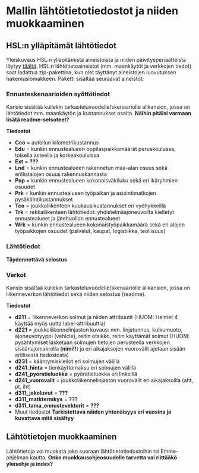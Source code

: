 # Mallin lähtötietotiedostot ja niiden muokkaaminen

## HSL:n ylläpitämät lähtötiedot

Yleiskuvaus HSL:n ylläpitämistä aineistoista ja niiden päivitysperiaatteista löytyy [täältä](HSL_lahtotiedot.md). HSL:n lähtötietoaineistot (mm. maankäytöt ja verkkojen tiedot) saat ladattua zip-pakettina, kun olet täyttänyt aineistojen luovutuksen hakemuslomakkeen. Paketti sisältää seuraavat aineistot:

### Ennusteskenaarioiden syöttötiedot

Kansio sisältää kullekin tarkasteluvuodelle/skenaariolle alikansion, jossa on lähtötiedot mm. maankäytön ja kustannukset osalta. **Näihin pitäisi varmaan lisätä readme-selsoteet?**

**Tiedostot**

* **Cco** = autoilun kilometrikustannus
* **Edu** = kunkin ennustealueen oppilaspaikkamäärät peruskoulussa, toisella asteella ja korkeakouluissa
* **Ext** = **???**
* **Lnd** = kunkin ennustealueen rakennetun maa-alan osuus sekä erillistalojen osuus rakennuskannasta
* **Pop** = kunkin ennustealueen kokonaisväkiluku sekä eri ikäryhmien osuudet
* **Prk** = kunkin ennustealueen työpaikan ja asiointimatkojen pysäköintikustannukset
* **Tco** = joukkoliikenteen kuukausikustannukset eri vyöhykkeillä
* **Trk** = rekkaliikenteen lähtötiedot: yhdistelmäajoneuvoilta kielletyt ennustealueet ja jätehuollon ennustealueet
* **Wrk** = kunkin ennustealueen kokonaistyöpaikkamäärä sekä eri alojen työpaikkojen osuudet (palvelut, kaupat, logistiikka, teollisuus)

### Lähtötiedot

**Täydennettävä selostus**

### Verkot

Kansio sisältää kullekin tarkasteluvuodelle/skenaariolle alikansion, jossa on liikenneverkon lähtötiedot sekä niiden selostus (readme).

**Tiedostot**

* **d211** = liikenneverkon solmut ja niiden attribuutit (HUOM: Helmet 4 käyttää myös uutta label-attribuuttia)
* **d221** = joukkoliikennelinjaston kuvaus: mm. linjatunnus, kulkumuoto, ajoneuvotyyppi (vehicle), reitin otsikko, reitin käyttämät solmut (HUOM: pysähtymiset lasketaan solmujen tietojen perusteella verkkojen sisäänajomakrolla (**nimi!!**) ja eri aikajaksojen vuorovälit ajetaan sisään erillisestä tiedostosta)
* **d231** = kääntymiskiellot eri solmujen välillä
* **d241_hinta** = tienkäyttömaksu eri solmujen välillä
* **d241_pyoratieluokka** = pyörätieluokka eri linkeillä
* **d241_vuorovalit** = joukkoliikennelinjaston vuorovälit eri aikajaksoilla (aht, pt, iht)
* **d311_jakoluvut** = **???**
* **d311_matktermkys** = **???**
* **d311_tama_ennustevektorit** = **???**
* Muut tiedostot **Tarkistettava näiden yhtenäisyys eri vuosina ja kuvattava mitä sisältyy**

## Lähtötietojen muokkaaminen

Lähtötietoja voi muokata joko suoraan lähtötietotiedostoihin tai Emme-ohjelman kautta. **Onko muokkausohjeosuudelle tarvetta vai riittääkö yleisohje ja index?**
